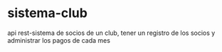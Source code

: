 # sistema-club
api rest-sistema de socios de un club, tener un registro de los socios y administrar los pagos de cada mes  
